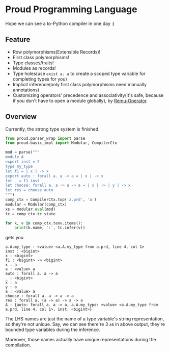# Proud Programming Language

Hope we can see a to-Python compiler in one day :)
 
## Feature

- Row polymorphisms(Extensible Records)! 
- First class polymorphisms!
- Type classes/traits!
- Modules as records!
- Type holes(use `exist a. a` to create a scoped type variable for completing types for you)
- Implicit inference(only first class polymorphisms need manually annotations)
- Customizing operators' precedence and associativity(it's safe, because if you don't have to open a module globally), by [Remu-Operator](https://github.com/RemuLang/remu-operator).

## Overview

Currently, the strong type system is finished.

```python 
from proud.parser_wrap import parse
from proud.basic_impl import Modular, CompilerCtx

mod = parse("""
module A
export inst = 2
type my_type
let f1 = | x | -> x
export auto : forall a. a -> a = | x | -> x
let _ = f1 inst
let choose: forall a. a -> a -> a = | x | -> | y | -> x
let res = choose auto
""")
comp_ctx = CompilerCtx.top('a.prd', 'a')
modular = Modular(comp_ctx)
xs = modular.eval(mod)
tc = comp_ctx.tc_state

for k, v in comp_ctx.tenv.items():
    print(k.name, ':', tc.infer(v))
```

gets you

```shell script
a.A.my_type : <value> <a.A.my_type from a.prd, line 4, col 1>
inst : <bigint>
x : <bigint>
f1 : <bigint> -> <bigint>
x : a
a : <value> a
auto : forall a. a -> a
_ : <bigint>
x : a
y : a
a : <value> a
choose : forall a. a -> a -> a
res : forall a. (a -> a) -> a -> a
A : {auto: forall a. a -> a, a.A.my_type: <value> <a.A.my_type from a.prd, line 4, col 1>, inst: <bigint>}
```

The LHS names are just the name of a type variable's string representation, so they're not unique.
Say, we can see there're 3 `a`s in above output, they're bounded type variables during the inference.

Moreover, those names actually have unique representations during the compilation. 